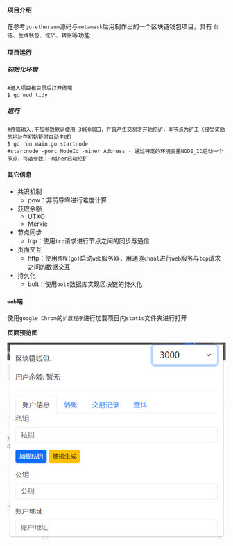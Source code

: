 #### 项目介绍

在参考`go-ethereum`源码与`metamask`后用制作出的一个区块链钱包项目，具有 `创链`、`生成钱包`、`挖矿`、`转账`等功能

#### 项目运行

##### 初始化环境

```shell
#进入项目根目录后打开终端
$ go mod tidy
```

##### 运行

```shell
#终端输入,不加参数默认使用 3000端口，并且产生交易才开始挖矿，本节点为矿工（接受奖励的地址在初始链时自动生成）
$ go run main.go startnode
#startnode -port NodeId -miner Address - 通过特定的环境变量NODE_ID启动一个节点，可选参数：-miner启动挖矿 
```

#### 其它信息

- 共识机制
  - pow：非前导零进行难度计算
- 获取余额
  - UTXO
  - Merkle
- 节点同步
  - tcp：使用`tcp`请求进行节点之间的同步与通信
- 页面交互
  - http：使用`携程(go)`启动`web`服务器，用通道`chanl`进行`web`服务与`tcp`请求之间的数据交互
- 持久化
  - bolt：使用`bolt`数据库实现区块链的持久化



#### `web`端

使用`google Chrom`的`扩展程序`进行加载项目内`static`文件夹进行打开

**页面预览图**

![页面预览图](./static/img/页面预览图.png)